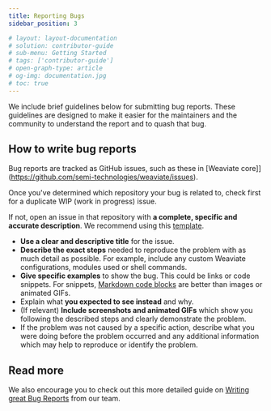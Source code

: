```yaml
---
title: Reporting Bugs 
sidebar_position: 3

# layout: layout-documentation
# solution: contributor-guide
# sub-menu: Getting Started
# tags: ['contributor-guide']
# open-graph-type: article
# og-img: documentation.jpg
# toc: true
---
```


We include brief guidelines below for submitting bug reports. These guidelines are designed to make it easier for the maintainers and the community to understand the report and to quash that bug.

## How to write bug reports

Bug reports are tracked as GitHub issues, such as these in [Weaviate core]](https://github.com/semi-technologies/weaviate/issues).

Once you've determined which repository your bug is related to, check first for a duplicate WIP (work in progress) issue.

If not, open an issue in that repository with **a complete, specific and accurate description**. We recommend using this [template](https://github.com/semi-technologies/weaviate-io/blob/main/.github/ISSUE_TEMPLATE/report_bug.yml).

* **Use a clear and descriptive title** for the issue.
* **Describe the exact steps** needed to reproduce the problem with as much detail as possible. For example, include any custom Weaviate configurations, modules used or shell commands. 
* **Give specific examples** to show the bug. This could be links or code snippets. For snippets, [Markdown code blocks](https://help.github.com/articles/markdown-basics/#multiple-lines) are better than images or animated GIFs.
* Explain what **you expected to see instead** and why.
* (If relevant) **Include screenshots and animated GIFs** which show you following the described steps and clearly demonstrate the problem.
* If the problem was not caused by a specific action, describe what you were doing before the problem occurred and any additional information which may help to reproduce or identify the problem.

## Read more

We also encourage you to check out this more detailed guide on [Writing great Bug Reports](/developers/weaviate/more-resources/write-great-bug-reports.md) from our team.
